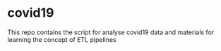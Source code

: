 # covid19
This repo contains the script for analyse covid19 data and materials for learning the concept of ETL pipelines
